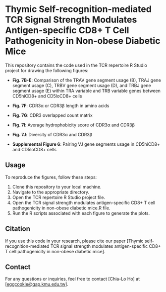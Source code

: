 # Thymic Self-recognition-mediated TCR Signal Strength Modulates Antigen-specific CD8+ T Cell Pathogenicity in Non-obese Diabetic Mice

This repository contains the code used in the TCR repertoire R Studio project for drawing the following figures:

- **Fig. 7B-E**: Comparison of the TRAV gene segment usage (B), TRAJ gene segment usage (C), TRBV gene segment usage (D), and TRBJ gene segment usage (E) within TRA variable and TRB variable genes between CD5hiCD8+ and CD5loCD8+ cells

- **Fig. 7F**: CDR3α or CDR3β length in amino acids
  
- **Fig. 7G**: CDR3 overlapped count matrix

- **Fig. 7I**: Average hydrophobicity score of CDR3α and CDR3β
  
- **Fig. 7J**: Diversity of CDR3α and CDR3β

- **Supplemental Figure 6**: Pairing VJ gene segments usage in CD5hiCD8+ and CD5loCD8+ cells

## Usage

To reproduce the figures, follow these steps:

1. Clone this repository to your local machine.
2. Navigate to the appropriate directory.
3. Open the TCR repertoire R Studio project file.
4. Open the TCR signal strength modulates antigen-specific CD8+ T cell pathogenicity in non-obese diabetic mice.R file.
5. Run the R scripts associated with each figure to generate the plots.



## Citation

If you use this code in your research, please cite our paper [Thymic self-recognition-mediated TCR signal strength modulates antigen-specific CD8+ T cell pathogenicity in non-obese diabetic mice].

## Contact

For any questions or inquiries, feel free to contact [Chia-Lo Ho] at [eggcookie@gap.kmu.edu.tw].
